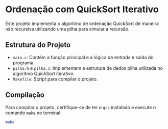 # Ordenação com QuickSort Iterativo

Este projeto implementa o algoritmo de ordenação QuickSort de maneira não recursiva utilizando uma pilha para simular a recursão.

## Estrutura do Projeto

- `main.c`: Contém a função principal e a lógica de entrada e saída do programa.
- `pilha.h` e `pilha.c`: Implementam a estrutura de dados pilha utilizada no algoritmo QuickSort iterativo.
- `Makefile`: Script para compilar o projeto.

## Compilação

Para compilar o projeto, certifique-se de ter o `gcc` instalado e execute o comando `make` no terminal:

```sh
make
